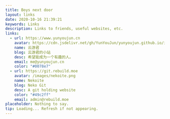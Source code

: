 ```yaml
---
title: Boys next door
layout: links
date: 2020-10-16 21:39:21
keywords: Links
description: Links to friends, useful websites, etc.
links:
  - url: https://www.yunyoujun.cn
    avatar: https://cdn.jsdelivr.net/gh/YunYouJun/yunyoujun.github.io/images/avatar.jpg
    name: 云游君
    blog: 云游君的小站
    desc: 希望能成为一个有趣的人。
    email: me@yunyoujun.cn
    color: "#0078e7"
  - url: https://git.rebuild.moe
    avatar: /images/nekoite.png
    name: Nekoite
    blog: Neko Git
    desc: A git holding website
    color: "#49c2ff"
    email: admin@rebuild.moe
placeholder: Nothing to say.
tip: Loading... Refresh if not appearing.
---
```

